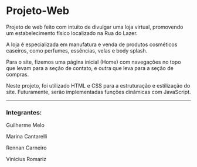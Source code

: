 # Projeto-Web

Projeto de web feito com intuito de divulgar uma loja virtual, promovendo um estabelecimento físico localizado na Rua do Lazer.

A loja é especializada em manufatura e venda de produtos cosméticos caseiros, como perfumes, essências, velas e body splash. 

Para o site, fizemos uma página inicial (Home) com navegações no topo que levam para a seção de contato, e outra que leva para a seção de compras.

Neste projeto, foi utilizado HTML e CSS para a estruturação e estilização do site. Futuramente, serão implementadas funções dinâmicas com JavaScript.
<hr>

### Integrantes: 

Guilherme Melo

Marina Cantarelli

Rennan Carneiro

Vinicius Romariz

